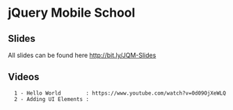 # jQuery Mobile School

## Slides 
All slides can be found here http://bit.ly/JQM-Slides 

## Videos

``` 
  1 - Hello World        : https://www.youtube.com/watch?v=0d09OjXeWLQ
  2 - Adding UI Elements : 

```
